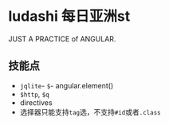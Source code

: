 # ludashi 每日亚洲st

JUST A PRACTICE of ANGULAR.

## 技能点

* `jqlite`- `$`-  angular.element()
* `$http`, `$q`
* directives
* 选择器只能支持`tag`选，不支持`#id`或者`.class`


